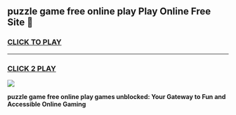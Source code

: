 
## puzzle game free online play Play Online Free Site 👋
<h3>
<a href="https://download.freeplayer.one?title=puzzle_game_free_online_play&ref=21F">CLICK TO PLAY</a></h3>
<hr>

<h3>
<a href="https://download.freeplayer.one?title=puzzle_game_free_online_play&ref=21F">CLICK 2 PLAY</a>
  
</h3>

<a href="https://download.freeplayer.one?title=puzzle_game_free_online_play&ref=21F"><img src="https://cdnb.artstation.com/p/assets/images/images/032/539/853/original/anto-thomas-button-gif.gif"></a>


**puzzle game free online play games unblocked: Your Gateway to Fun and Accessible Online Gaming**
